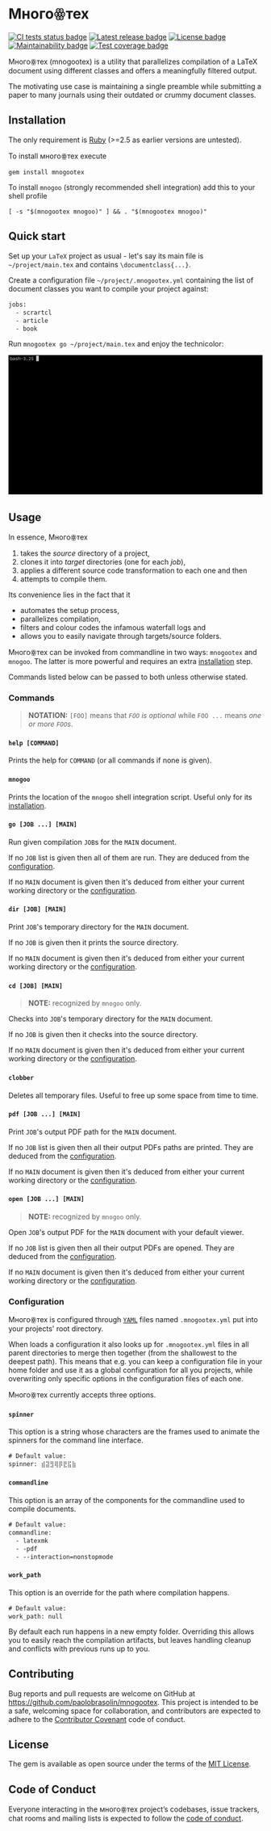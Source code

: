 # Многоꙮтех

[![CI tests status badge][build-shield]][build-url]
[![Latest release badge][rubygems-shield]][rubygems-url]
[![License badge][license-shield]][license-url]
[![Maintainability badge][cc-maintainability-shield]][cc-maintainability-url]
[![Test coverage badge][cc-coverage-shield]][cc-coverage-url]

[build-shield]: https://img.shields.io/github/workflow/status/paolobrasolin/mnogootex/CI/main?label=tests&logo=github
[build-url]: https://github.com/paolobrasolin/mnogootex/actions/workflows/main.yml "CI tests status"
[rubygems-shield]: https://img.shields.io/gem/v/mnogootex?logo=ruby
[rubygems-url]: https://rubygems.org/gems/mnogootex "Latest release"
[license-shield]: https://img.shields.io/github/license/paolobrasolin/mnogootex
[license-url]: https://github.com/paolobrasolin/mnogootex/blob/main/LICENSE "License"
[cc-maintainability-shield]: https://img.shields.io/codeclimate/maintainability/paolobrasolin/mnogootex?logo=codeclimate
[cc-maintainability-url]: https://codeclimate.com/github/paolobrasolin/mnogootex "Maintainability"
[cc-coverage-shield]: https://img.shields.io/codeclimate/coverage/paolobrasolin/mnogootex?logo=codeclimate&label=test%20coverage
[cc-coverage-url]: https://codeclimate.com/github/paolobrasolin/mnogootex/coverage "Test coverage"

Многоꙮтех (mnogootex) is a utility that parallelizes compilation
of a LaTeX document using different classes and offers a
meaningfully filtered output.

The motivating use case is maintaining a single preamble while
submitting a paper to many journals using their outdated or crummy
document classes.

## Installation

The only requirement is [Ruby](https://www.ruby-lang.org) (>=2.5 as earlier versions are untested).

To install многоꙮтех execute

    gem install mnogootex
    
To install `mnogoo` (strongly recommended shell integration) add this to your shell profile

    [ -s "$(mnogootex mnogoo)" ] && . "$(mnogootex mnogoo)"

## Quick start

Set up your `LaTeX` project as usual - let's say its main file is `~/project/main.tex` and contains `\documentclass{...}`.

Create a configuration file `~/project/.mnogootex.yml`
containing the list of document classes you want to compile your
project against:

    jobs:
      - scrartcl
      - article
      - book
      
Run `mnogootex go ~/project/main.tex` and enjoy the technicolor:

![Demo TTY GIF](tty.gif?raw=true "Demo TTY GIF")

## Usage

In essence, Многоꙮтех
1. takes the _source_ directory of a project, 
2. clones it into _target_ directories (one for each _job_),
3. applies a different source code transformation to each one and then
4. attempts to compile them.

Its convenience lies in the fact that it
* automates the setup process,
* parallelizes compilation,
* filters and colour codes the infamous waterfall logs and
* allows you to easily navigate through targets/source folders. 

Многоꙮтех can be invoked from commandline in two ways: `mnogootex` and `mnogoo`.
The latter is more powerful and requires an extra [installation](#installation) step.

Commands listed below can be passed to both unless otherwise stated.

### Commands

> **NOTATION:** `[FOO]` means that _`FOO` is optional_ while `FOO ...` means _one or more `FOO`s_. 

#### `help [COMMAND]`

Prints the help for `COMMAND` (or all commands if none is given).

#### `mnogoo`

Prints the location of the `mnogoo` shell integration script.
Useful only for its [installation](#installation).

#### `go [JOB ...] [MAIN]`

Run given compilation `JOB`s for the `MAIN` document.

If no `JOB` list is given then all of them are run.
They are deduced from the [configuration](#configuration).

If no `MAIN` document is given then it's deduced from either
your current working directory or the [configuration](#configuration).

#### `dir [JOB] [MAIN]`

Print `JOB`'s temporary directory for the `MAIN` document.

If no `JOB` is given then it prints the source directory.

If no `MAIN` document is given then it's deduced from either
your current working directory or the [configuration](#configuration).

#### `cd [JOB] [MAIN]`

> **NOTE:** recognized by `mnogoo` only.

Checks into `JOB`'s temporary directory for the `MAIN` document.

If no `JOB` is given then it checks into the source directory.

If no `MAIN` document is given then it's deduced from either
your current working directory or the [configuration](#configuration).

#### `clobber`

Deletes all temporary files.
Useful to free up some space from time to time.

#### `pdf [JOB ...] [MAIN]`

Print `JOB`'s output PDF path for the `MAIN` document.

If no `JOB` list is given then all their output PDFs paths are printed.
They are deduced from the [configuration](#configuration).

If no `MAIN` document is given then it's deduced from either
your current working directory or the [configuration](#configuration).

#### `open [JOB ...] [MAIN]`

> **NOTE:** recognized by `mnogoo` only.

Open `JOB`'s output PDF for the `MAIN` document with your default viewer.

If no `JOB` list is given then all their output PDFs are opened.
They are deduced from the [configuration](#configuration).

If no `MAIN` document is given then it's deduced from either
your current working directory or the [configuration](#configuration).

### Configuration

Многоꙮтех is configured through [`YAML`](https://learnxinyminutes.com/docs/yaml/)
files named `.mnogootex.yml` put into your projects' root directory.

When  loads a configuration it also looks up for `.mnogootex.yml`
files in all parent directories to merge then together (from the
shallowest to the deepest path).  This means that e.g. you can keep
a configuration file in your home folder and use it as a global
configuration for all you projects, while overwriting only specific
options in the configuration files of each one.

Многоꙮтех currently accepts three options.

#### `spinner`

This option is a string whose characters are the frames used to
animate the spinners for the command line interface.

    # Default value:
    spinner: ⣾⣽⣻⢿⡿⣟⣯⣷

#### `commandline`

This option is an array of the components for the commandline used
to compile documents.

    # Default value:
    commandline:
      - latexmk
      - -pdf
      - --interaction=nonstopmode

#### `work_path`

This option is an override for the path where compilation happens.

    # Default value:
    work_path: null

By default each run happens in a new empty folder. Overriding this allows you to easily reach the compilation artifacts, but leaves handling cleanup and conflicts with previous runs up to you.

## Contributing

Bug reports and pull requests are welcome on GitHub at https://github.com/paolobrasolin/mnogootex. This project is intended to be a safe, welcoming space for collaboration, and contributors are expected to adhere to the [Contributor Covenant](http://contributor-covenant.org) code of conduct.

## License

The gem is available as open source under the terms of the [MIT License](https://opensource.org/licenses/MIT).

## Code of Conduct

Everyone interacting in the многоꙮтех project’s codebases, issue trackers, chat rooms and mailing lists is expected to follow the [code of conduct](https://github.com/paolobrasolin/mnogootex/blob/master/CODE_OF_CONDUCT.md).
